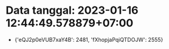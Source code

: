 # Data tanggal: 2023-01-16 12:44:49.578879+07:00

* {'eQJ2p0eVUB7xaY4B': 2481, 'fXhopjaPqiQTDOJW': 2555}
